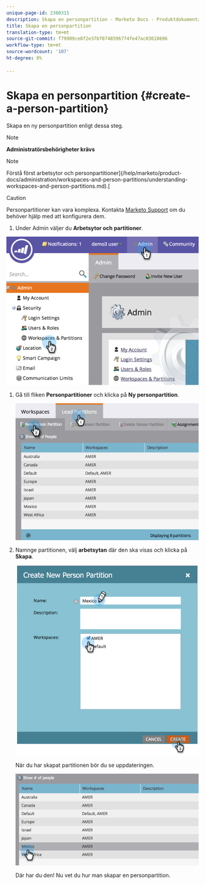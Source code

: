 ```yaml
---
unique-page-id: 2360315
description: Skapa en personpartition - Marketo Docs - Produktdokumentation
title: Skapa en personpartition
translation-type: tm+mt
source-git-commit: f79909ce8f2e37bf0748596774fe47ac03618696
workflow-type: tm+mt
source-wordcount: '107'
ht-degree: 0%

---
```



# Skapa en personpartition {#create-a-person-partition}

Skapa en ny personpartition enligt dessa steg.

>[!NOTE]
>
>**Administratörsbehörigheter krävs**

>[!NOTE]
>
>Förstå först arbetsytor och personpartitioner](/help/marketo/product-docs/administration/workspaces-and-person-partitions/understanding-workspaces-and-person-partitions.md).[

>[!CAUTION]
>
>Personpartitioner kan vara komplexa. Kontakta [Marketo Support](https://nation.marketo.com/t5/Support/ct-p/Support) om du behöver hjälp med att konfigurera dem.

1. Under Admin väljer du **Arbetsytor och partitioner**.

![](assets/image2014-9-17-11-3a32-3a12.png)

1. Gå till fliken **Personpartitioner** och klicka på **Ny personpartition**.

   ![](assets/two-2.png)

1. Namnge partitionen, välj **arbetsytan** där den ska visas och klicka på **Skapa**.

   ![](assets/three-2.png)

   När du har skapat partitionen bör du se uppdateringen.

   ![](assets/four-2.png)

   Där har du den! Nu vet du hur man skapar en personpartition.
